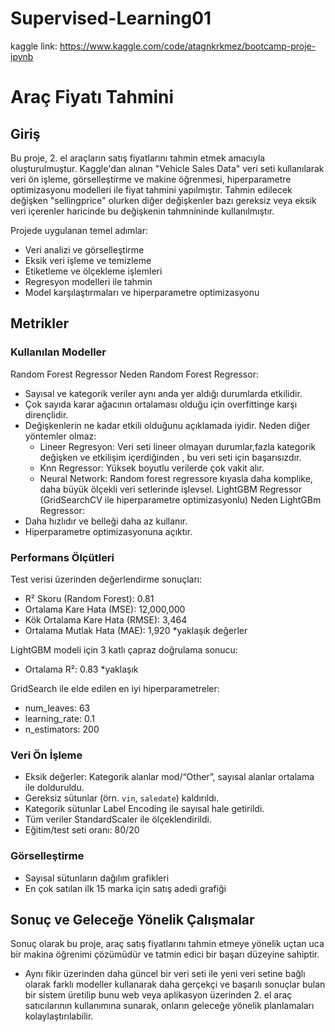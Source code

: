# Supervised-Learning01
kaggle link: https://www.kaggle.com/code/atagnkrkmez/bootcamp-proje-ipynb

# Araç Fiyatı Tahmini

## Giriş

Bu proje, 2. el araçların satış fiyatlarını tahmin etmek amacıyla oluşturulmuştur. Kaggle'dan alınan "Vehicle Sales Data" veri seti kullanılarak veri ön işleme, görselleştirme ve makine öğrenmesi, hiperparametre optimizasyonu modelleri ile fiyat tahmini yapılmıştır. Tahmin edilecek değişken "sellingprice" olurken diğer değişkenler bazı gereksiz veya eksik veri içerenler haricinde bu değişkenin tahmnininde kullanılmıştır.

Projede uygulanan temel adımlar:
- Veri analizi ve görselleştirme
- Eksik veri işleme ve temizleme
- Etiketleme ve ölçekleme işlemleri
- Regresyon modelleri ile tahmin
- Model karşılaştırmaları ve hiperparametre optimizasyonu

## Metrikler

### Kullanılan Modeller
Random Forest Regressor
Neden Random Forest Regressor:
  - Sayısal ve kategorik veriler aynı anda yer aldığı durumlarda etkilidir.
  - Çok sayıda karar ağacının ortalaması olduğu için overfittinge karşı dirençlidir.
  - Değişkenlerin ne kadar etkili olduğunu açıklamada iyidir.
Neden diğer yöntemler olmaz:
      - Lineer Regresyon: Veri seti lineer olmayan durumlar,fazla kategorik değişken ve etkilişim içerdiğinden , bu veri seti için başarısızdır.
      - Knn Regressor: Yüksek boyutlu verilerde çok vakit alır.
      - Neural Network: Random forest regressore kıyasla daha komplike, daha büyük ölçekli veri setlerinde işlevsel.
LightGBM Regressor (GridSearchCV ile hiperparametre optimizasyonlu)
Neden LightGBm Regressor:
  - Daha hızlıdır ve belleği daha az kullanır.
  - Hiperparametre optimizasyonuna açıktır.
 
### Performans Ölçütleri

Test verisi üzerinden değerlendirme sonuçları:

- R² Skoru (Random Forest): 0.81
- Ortalama Kare Hata (MSE): 12,000,000
- Kök Ortalama Kare Hata (RMSE): 3,464
- Ortalama Mutlak Hata (MAE): 1,920 *yaklaşık değerler
  
LightGBM modeli için 3 katlı çapraz doğrulama sonucu:
- Ortalama R²: 0.83 *yaklaşık

GridSearch ile elde edilen en iyi hiperparametreler:
- num_leaves: 63
- learning_rate: 0.1
- n_estimators: 200

### Veri Ön İşleme
- Eksik değerler: Kategorik alanlar mod/“Other”, sayısal alanlar ortalama ile dolduruldu.
- Gereksiz sütunlar (örn. `vin`, `saledate`) kaldırıldı.
- Kategorik sütunlar Label Encoding ile sayısal hale getirildi.
- Tüm veriler StandardScaler ile ölçeklendirildi.
- Eğitim/test seti oranı: 80/20

### Görselleştirme
- Sayısal sütunların dağılım grafikleri
- En çok satılan ilk 15 marka için satış adedi grafiği

## Sonuç ve Geleceğe Yönelik Çalışmalar
Sonuç olarak bu proje, araç satış fiyatlarını tahmin etmeye yönelik uçtan uca bir makina öğrenimi çözümüdür ve tatmin edici bir başarı düzeyine sahiptir.
- Aynı fikir üzerinden daha güncel bir veri seti ile yeni veri setine bağlı olarak farklı modeller kullanarak daha gerçekçi ve başarılı sonuçlar bulan bir sistem üretilip bunu web veya aplikasyon üzerinden 2. el araç satıcılarının kullanımına sunarak, onların geleceğe yönelik planlamaları kolaylaştırılabilir.
